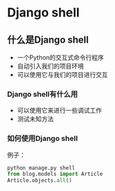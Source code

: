 # Django shell





## 什么是Django shell
* 一个Python的交互式命令行程序
* 自动引入我们的项目环境
* 可以使用它与我们的项目进行交互


### Django shell有什么用
* 可以使用它来进行一些调试工作
* 测试未知方法


### 如何使用Django shell

例子：
``` python
python manage.py shell
from blog.models import Article
Article.objects.all()
```


